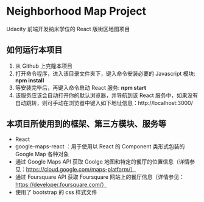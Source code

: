 # Neighborhood Map Project
Udacity 前端开发纳米学位的 React 版街区地图项目

## 如何运行本项目
1. 从 Github 上克隆本项目
2. 打开命令程序，进入该目录文件夹下，键入命令安装必要的 Javascript 模块: **npm install**
3. 等安装完毕后，再键入命令启动 React 服务: **npm start**
4. 该服务应该会自动打开你的默认浏览器，并导航到该 React 服务中，如果没有自动跳转，则可手动在浏览器中键入如下地址信息：http://localhost:3000/

## 本项目所使用到的框架、第三方模块、服务等
- React
- google-maps-react ：用于使用以 React 的 Component 类形式包装的 Google Map 各种对象
- 通过 Google Maps API 获取 Goolge 地图和特定的餐厅的位置信息（详情参见：https://cloud.google.com/maps-platform/）
- 通过 Foursquare API 获取 Foursquare 网站上的餐厅信息（详情参见：https://developer.foursquare.com/）
- 使用了 bootstrap 的 css 样式文件
